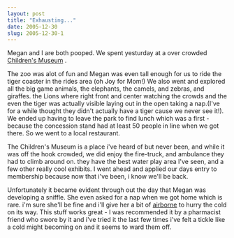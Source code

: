 ```yaml
---
layout: post
title: "Exhausting..."
date: 2005-12-30
slug: 2005-12-30-1
---
```


Megan and I are both pooped.  We spent yesturday at a over crowded  [Children&apos;s Museum](http://www.cdm.org/index.asp?f=1) .  

The zoo was alot of fun and Megan was even tall enough for us to ride the tiger coaster in the rides area (oh Joy for Mom!)   We also went and explored all the big game animals, the elephants, the camels, and zebras, and giraffes.  the Lions where right front and center watching the crowds and the even the tiger was actually visible laying out in the open taking a nap.(I&apos;ve for a while thought they didn&apos;t actually have a tiger cause we never see it!).  We ended up having to leave the park to find lunch which was a first - because the concession stand had at least 50 people in line when we got there.  So we went to a local restaurant.  

The Children&apos;s Museum is a place i&apos;ve heard of but never been, and while it was off the hook crowded, we did enjoy the fire-truck, and ambulance they had to climb around on.  they have the best water play area I&apos;ve seen, and a few other really cool exhibits.  I went ahead and applied our days entry to membership because now that i&apos;ve been, i know we&apos;ll be back.

Unfortunately it became evident through out the day that Megan was developing a sniffle.  She even asked for a nap when we got home which is rare.  i&apos;m sure she&apos;ll be fine and i&apos;ll give her a bit of  [airborne](http://www.911healthshop.com/airborne.html?source=googleads)  to hurry the cold on its way.   This stuff works great - I was recommended it by a pharmacist friend who swore by it and i&apos;ve tried it the last few times i&apos;ve felt a tickle like a cold might becoming on and it seems to ward them off.

